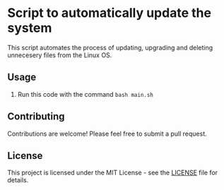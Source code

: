 # Script to automatically update the system
This script automates the process of updating, upgrading and deleting unnecesery files from the Linux OS.
## Usage
1. Run this code with the command `bash main.sh`


## Contributing

Contributions are welcome! Please feel free to submit a pull request.

## License

This project is licensed under the MIT License - see the [LICENSE](LICENSE) file for details.

